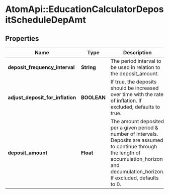 # AtomApi::EducationCalculatorDepositScheduleDepAmt

## Properties
Name | Type | Description | Notes
------------ | ------------- | ------------- | -------------
**deposit_frequency_interval** | **String** | The period interval to be used in relation to the deposit_amount. | [optional] [default to &#39;year&#39;]
**adjust_deposit_for_inflation** | **BOOLEAN** | If true, the deposits should be increased over time with the rate of inflation. If excluded, defaults to true. | [optional] [default to true]
**deposit_amount** | **Float** | The amount deposited per a given period &amp; number of intervals. Deposits are assumed to continue through the length of accumulation_horizon and decumulation_horizon. If excluded, defaults to 0. | [optional] 


